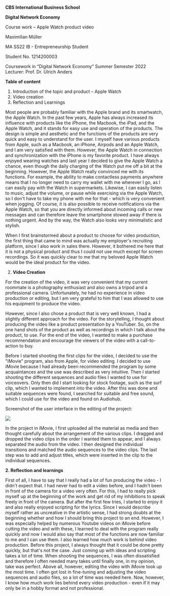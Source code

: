 ﻿**CBS International Business School** 

**Digital Network Economy** 

Course work – Apple Watch product video 

Maximilian Müller 

MA SS22 IB - Entrepreneurship Student  

Student No. 1214200003  

Coursework in “Digital Network Economy” Summer Semester 2022 Lecturer: Prof. Dr. Ulrich Anders  

**Table of content** 

1. Introduction of the topic and product – Apple Watch 
1. Video creation 
1. Reflection and Learnings 

Most people are probably familiar with the Apple brand and its smartwatch, the Apple Watch. In the past few years, Apple has always increased its influence with products like the iPhone, the Macbook, the iPad, and the Apple Watch, and it stands for easy use and operation of the products. The design is simple and aesthetic and the functions of the products are very quick and easy to understand for the user. I myself have various products from Apple, such as a Macbook, an iPhone, Airpods and an Apple Watch, and I am very satisfied with them. However, the Apple Watch in connection and synchronization with the iPhone is my favorite product. I have always enjoyed wearing watches and last year I decided to give the Apple Watch a chance, even though the daily charging of the Watch put me off a bit at the beginning. However, the Apple Watch really convinced me with its functions. For example, the ability to make contactless payments anywhere means that I no longer need to carry my wallet with me wherever I go, as I can easily pay with the Watch in supermarkets. Likewise, I can easily listen to music, adjust the volume, or pause while exercising via the Apple Watch, so I don't have to take my phone with me for that - which is very convenient when jogging. Of course, it is also possible to receive notifications via the Apple Watch, so that you are directly informed about incoming calls or new messages and can therefore leave the smartphone stowed away if there is nothing urgent. And by the way, the Watch also looks very minimalistic and stylish. 

When I first brainstormed about a product to choose for video production, the first thing that came to mind was actually my employer's recruiting platform, since I also work in sales there. However, it bothered me here that it is not a physical product and thus I could not use much except for screen recordings. So it was quickly clear to me that my beloved Apple Watch would be the ideal product for the video. 

2. **Video Creation** 

For the creation of the video, it was very convenient that my current roommate is a photography enthusiast and also owns a tripod and a professional camera. Unfortunately, he had no experience in video production or editing, but I am very grateful to him that I was allowed to use his equipment to produce the video. 

However, since I also chose a product that is very well known, I had a slightly different approach for the video. For the storytelling, I thought about producing the video like a product presentation by a YouTuber. So, on the one hand shots of the product as well as recordings in which I talk about the product, to use. For the end of the video, I wanted to make a purchase recommendation and encourage the viewers of the video with a call-to- action to buy. 

Before I started shooting the first clips for the video, I decided to use the "iMovie" program, also from Apple, for video editing. I decided to use iMovie because I had already been recommended the program by some acquaintances and the use was described as very intuitive. Then I started shooting the different sequences and audio files I wanted to use for voiceovers. Only then did I start looking for stock footage, such as the surf clip, which I wanted to implement into the video. After this was done and suitable sequences were found, I searched for suitable and free sound, which I could use for the video and found on Audiohub. 

Screenshot of the user interface in the editing of the project: 

![](Aspose.Words.3025de57-043d-4c54-a8b3-aaa5fbf9dc4a.001.jpeg)

In the project in iMovie, I first uploaded all the material as media and then thought carefully about the arrangement of the various clips. I dragged and dropped the video clips in the order I wanted them to appear, and I always separated the audio from the video. I then designed the individual transitions and matched the audio sequences to the video clips. The last step was to add and adjust titles, which were inserted in the clip to the individual sequences. 

**2. Reflection and learnings** 

First of all, I have to say that I really had a lot of fun producing the video - I didn't expect that. I had never had to edit a video before, and I hadn't been in front of the camera for a video very often. For this, I had to really pick myself up at the beginning of the work and get rid of my inhibitions to speak freely in front of the camera. But after the first few tries, I started to enjoy it and also really enjoyed scripting for the lyrics. Since I would describe myself rather as uncreative in the artistic sense, I had strong doubts at the beginning whether and how I should bring this project to an end. However, I was especially helped by numerous Youtube videos on iMovie before cutting the video and with these, I learned to deal with the program really quickly and now I would also say that most of the functions are now familiar to me and I can use them. I also learned how much work is behind video production. Before this project, I always thought that it could be done pretty quickly, but that's not the case. Just coming up with ideas and scripting takes a lot of time. When shooting the sequences, I was often dissatisfied and therefore I often needed many takes until finally one, in my opinion, take was perfect. Above all, however, editing the video with iMovie took up the most time. I often got lost in fine-tuning and adjusting the video sequences and audio files, so a lot of time was needed here. Now, however, I know how much work lies behind every video production - even if it may only be in a hobby format and not professional. 
